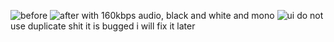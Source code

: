![before](https://bei.s-ul.eu/Hu3XZP2l) ![after](https://bei.s-ul.eu/TjC4hKT6) with 160kbps audio, black and white and mono ![ui](https://bei.s-ul.eu/8W2AYz26) do not use duplicate shit it is bugged i will fix it later
